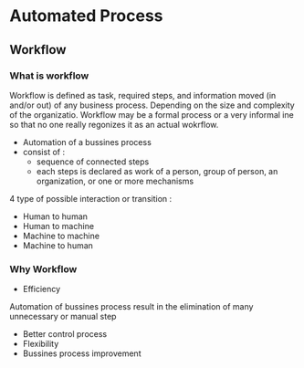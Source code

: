 # Automated Process

## Workflow 

### What is workflow 

Workflow is defined as task, required steps, and information moved (in and/or out) of any business process. Depending on the size and complexity of the organizatio. Workflow may be a formal process or a very informal ine so that no one really regonizes it as an actual wokrflow.

- Automation of a bussines process 
- consist of :
	- sequence of connected steps 
	- each steps is declared as work of a person, group of person, an organization, or one or more mechanisms
	
4 type of possible interaction or transition :

- Human to human 
- Human to machine
- Machine to machine
- Machine to human 

### Why Workflow 

- Efficiency

Automation of bussines process result in the elimination of many unnecessary or manual step 

- Better control process
- Flexibility 
- Bussines process improvement

